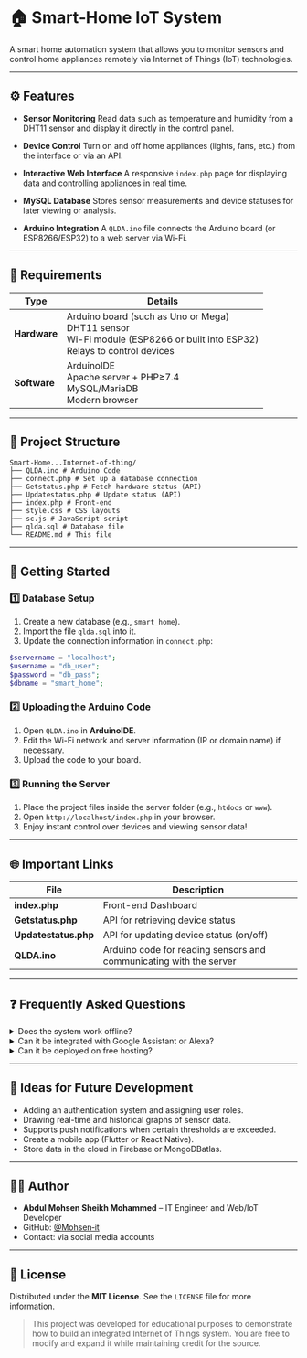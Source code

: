 # 🏠 Smart‑Home IoT System

A smart home automation system that allows you to monitor sensors and control home appliances remotely via Internet of Things (IoT) technologies.

---

## ⚙️ Features

- **Sensor Monitoring**
Read data such as temperature and humidity from a DHT11 sensor and display it directly in the control panel.

- **Device Control**
Turn on and off home appliances (lights, fans, etc.) from the interface or via an API.

- **Interactive Web Interface**
A responsive `index.php` page for displaying data and controlling appliances in real time.

- **MySQL Database**
Stores sensor measurements and device statuses for later viewing or analysis.

- **Arduino Integration**
A `QLDA.ino` file connects the Arduino board (or ESP8266/ESP32) to a web server via Wi-Fi.

---

## 🧰 Requirements

| Type | Details |
|-----|---------|
| **Hardware** | Arduino board (such as Uno or Mega) <br> DHT11 sensor <br> Wi-Fi module (ESP8266 or built into ESP32) <br> Relays to control devices |
| **Software** | ArduinoIDE <br> Apache server + PHP≥7.4 <br> MySQL/MariaDB <br> Modern browser |

---

## 📁 Project Structure

```text
Smart-Home...Internet-of-thing/
├── QLDA.ino # Arduino Code
├── connect.php # Set up a database connection
├── Getstatus.php # Fetch hardware status (API)
├── Updatestatus.php # Update status (API)
├── index.php # Front-end
├── style.css # CSS layouts
├── sc.js # JavaScript script
├── qlda.sql # Database file
└── README.md # This file
```

---

## 🚀 Getting Started

### 1️⃣ Database Setup

1. Create a new database (e.g., `smart_home`).
2. Import the file `qlda.sql` into it.
3. Update the connection information in `connect.php`:

```php
$servername = "localhost";
$username = "db_user";
$password = "db_pass";
$dbname = "smart_home";
```

### 2️⃣ Uploading the Arduino Code

1. Open `QLDA.ino` in **ArduinoIDE**.
2. Edit the Wi-Fi network and server information (IP or domain name) if necessary.
3. Upload the code to your board.

### 3️⃣ Running the Server

1. Place the project files inside the server folder (e.g., `htdocs` or `www`).
2. Open `http://localhost/index.php` in your browser.
3. Enjoy instant control over devices and viewing sensor data!

---

## 🌐 Important Links

| File | Description |
|-----|------|
| **index.php** | Front-end Dashboard |
| **Getstatus.php** | API for retrieving device status |
| **Updatestatus.php** | API for updating device status (on/off) |
| **QLDA.ino** | Arduino code for reading sensors and communicating with the server |

---

## ❓ Frequently Asked Questions

<details>
<summary>Does the system work offline?</summary>

No, it requires a Wi-Fi connection to communicate between the board and the server.

</details>

<details>
<summary>Can it be integrated with Google Assistant or Alexa?</summary>

Not directly, but you can create a webhook or intermediate API to integrate the system with smart assistants.

</details>

<details>
<summary>Can it be deployed on free hosting?</summary>

Yes, if it supports PHP and MySQL, but paid hosting or running locally will yield better performance.

</details>

---

## 🧠 Ideas for Future Development

- Adding an authentication system and assigning user roles.
- Drawing real-time and historical graphs of sensor data.
- Supports push notifications when certain thresholds are exceeded.
- Create a mobile app (Flutter or React Native).
- Store data in the cloud in Firebase or MongoDBatlas.

---

## 👨‍💻 Author

- **Abdul Mohsen Sheikh Mohammed** – IT Engineer and Web/IoT Developer
- GitHub: [@Mohsen‑it](https://github.com/Mohsen-it)
- Contact: via social media accounts

---

## 📄 License

Distributed under the **MIT License**. See the `LICENSE` file for more information.

> This project was developed for educational purposes to demonstrate how to build an integrated Internet of Things system. You are free to modify and expand it while maintaining credit for the source.
